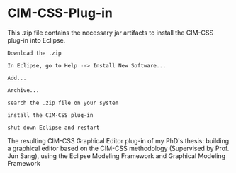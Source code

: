 # CIM-CSS-Plug-in


This .zip file contains the necessary jar artifacts to install the CIM-CSS plug-in into Eclipse.

    Download the .zip

    In Eclipse, go to Help --> Install New Software...

    Add...

    Archive...

    search the .zip file on your system

    install the CIM-CSS plug-in

    shut down Eclipse and restart


The resulting CIM-CSS Graphical Editor plug-in of my PhD's thesis: building a graphical editor based on the CIM-CSS methodology (Supervised by Prof. Jun Sang), using the Eclipse Modeling Framework and Graphical Modeling Framework
